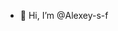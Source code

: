 - 👋 Hi, I’m @Alexey-s-f

<!---
Alexey-s-f/Alexey-s-f is a ✨ special ✨ repository because its `README.md` (this file) appears on your GitHub profile.
You can click the Preview link to take a look at your changes.
--->
